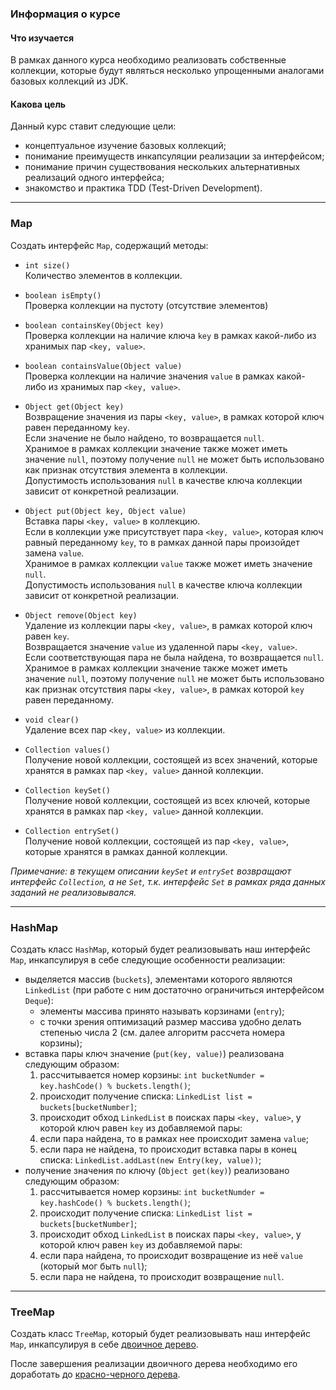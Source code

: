 ### Информация о курсе

#### Что изучается

В рамках данного курса необходимо реализовать собственные коллекции, которые будут являться несколько упрощенными
аналогами базовых коллекций из JDK.

#### Какова цель

Данный курс ставит следующие цели:
* концептуальное изучение базовых коллекций;
* понимание преимуществ инкапсуляции реализации за интерфейсом;
* понимание причин существования нескольких альтернативных реализаций одного интерфейса;
* знакомство и практика TDD (Test-Driven Development).

---

### Map

Создать интерфейс `Map`, содержащий методы:

* `int size()`  
  Количество элементов в коллекции.

* `boolean isEmpty()`  
  Проверка коллекции на пустоту (отсутствие элементов)

* `boolean containsKey(Object key)`  
  Проверка коллекции на наличие ключа `key` в рамках какой-либо из хранимых пар `<key, value>`.

* `boolean containsValue(Object value)`  
  Проверка коллекции на наличие значения `value` в рамках какой-либо из хранимых пар `<key, value>`.

* `Object get(Object key)`  
  Возвращение значения из пары `<key, value>`, в рамках которой ключ равен переданному `key`.  
  Если значение не было найдено, то возвращается `null`.  
  Хранимое в рамках коллекции значение также может иметь значение `null`,
  поэтому получение `null` не может быть использовано как признак отсутствия элемента в коллекции.  
  Допустимость использования `null` в качестве ключа коллекции зависит от конкретной реализации.

* `Object put(Object key, Object value)`  
  Вставка пары `<key, value>` в коллекцию.  
  Если в коллекции уже присутствует пара `<key, value>`, которая ключ равный переданному `key`, то в рамках данной пары произойдет замена `value`.  
  Хранимое в рамках коллекции `value` также может иметь значение `null`.  
  Допустимость использования `null` в качестве ключа коллекции зависит от конкретной реализации.

* `Object remove(Object key)`  
  Удаление из коллекции пары `<key, value>`, в рамках которой ключ равен `key`.  
  Возвращается значение `value` из удаленной пары `<key, value>`.  
  Если соответствующая пара не была найдена, то возвращается `null`.  
  Хранимое в рамках коллекции значение также может иметь значение `null`,
  поэтому получение `null` не может быть использовано как признак отсутствия пары `<key, value>`, в рамках которой `key` равен переданному.

* `void clear()`  
  Удаление всех пар `<key, value>` из коллекции.

* `Collection values()`  
  Получение новой коллекции, состоящей из всех значений, которые хранятся в рамках пар `<key, value>` данной коллекции.

* `Collection keySet()`  
  Получение новой коллекции, состоящей из всех ключей, которые хранятся в рамках пар `<key, value>` данной коллекции.

* `Collection entrySet()`  
  Получение новой коллекции, состоящей из пар `<key, value>`, которые хранятся в рамках данной коллекции.

_Примечание: в текущем описании `keySet` и `entrySet` возвращают интерфейс `Collection`, а не `Set`, т.к. интерфейс `Set` в рамках ряда данных заданий не реализовывался._

---

### HashMap

Создать класс `HashMap`, который будет реализовывать наш интерфейс `Map`, инкапсулируя в себе следующие особенности реализации:

* выделяется массив (`buckets`), элементами которого являются `LinkedList` (при работе с ним достаточно ограничиться интерфейсом `Deque`):
  * элементы массива принято называть корзинами (`entry`);
  * с точки зрения оптимизаций размер массива удобно делать степенью числа 2 (см. далее алгоритм рассчета номера корзины);
* вставка пары ключ значение (`put(key, value)`) реализована следующим образом:
  1. рассчитывается номер корзины: `int bucketNumder = key.hashCode() % buckets.length()`;
  2. происходит получение списка: `LinkedList list = buckets[bucketNumber]`;
  3. происходит обход `LinkedList` в поисках пары `<key, value>`, у которой ключ равен `key` из добавляемой пары:
    1. если пара найдена, то в рамках нее происходит замена `value`;
    2. если пара не найдена, то происходит вставка пары в конец списка: `LinkedList.addLast(new Entry(key, value))`;
* получение значения по ключу (`Object get(key)`) реализовано следующим образом:
  1. рассчитывается номер корзины: `int bucketNumder = key.hashCode() % buckets.length()`;
  2. происходит получение списка: `LinkedList list = buckets[bucketNumber]`;
  3. происходит обход `LinkedList` в поисках пары `<key, value>`, у которой ключ равен `key` из добавляемой пары:
    1. если пара найдена, то происходит возвращение из неё `value` (который мог быть `null`);
    2. если пара не найдена, то происходит возвращение `null`.

---

### TreeMap

Создать класс `TreeMap`, который будет реализовывать наш интерфейс `Map`, инкапсулируя в себе [двоичное дерево](https://ru.wikipedia.org/wiki/%D0%94%D0%B2%D0%BE%D0%B8%D1%87%D0%BD%D0%BE%D0%B5_%D0%B4%D0%B5%D1%80%D0%B5%D0%B2%D0%BE_%D0%BF%D0%BE%D0%B8%D1%81%D0%BA%D0%B0).

После завершения реализации двоичного дерева необходимо его доработать до [красно-черного дерева](https://ru.wikipedia.org/wiki/%D0%9A%D1%80%D0%B0%D1%81%D0%BD%D0%BE-%D1%87%D1%91%D1%80%D0%BD%D0%BE%D0%B5_%D0%B4%D0%B5%D1%80%D0%B5%D0%B2%D0%BE).